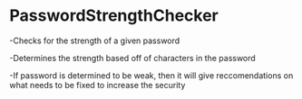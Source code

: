 # PasswordStrengthChecker

-Checks for the strength of a given password

-Determines the strength based off of characters in the password

-If password is determined to be weak, then it will give reccomendations on what needs to be fixed to increase the security
